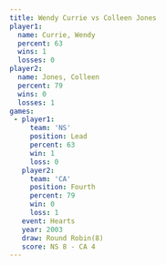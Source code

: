 ```yaml
---
title: Wendy Currie vs Colleen Jones
player1:              
  name: Currie, Wendy 
  percent: 63         
  wins: 1             
  losses: 0           
player2:              
  name: Jones, Colleen
  percent: 79         
  wins: 0             
  losses: 1           
games:
 - player1:        
     team: 'NS'    
     position: Lead
     percent: 63   
     win: 1        
     loss: 0       
   player2:          
     team: 'CA'      
     position: Fourth
     percent: 79     
     win: 0          
     loss: 1         
   event: Hearts       
   year: 2003          
   draw: Round Robin(8)
   score: NS 8 - CA 4  
---
```

